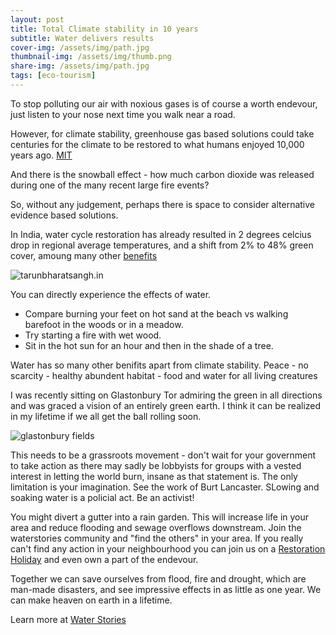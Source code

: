 ```yaml
---
layout: post
title: Total Climate stability in 10 years
subtitle: Water delivers results
cover-img: /assets/img/path.jpg
thumbnail-img: /assets/img/thumb.png
share-img: /assets/img/path.jpg
tags: [eco-tourism]
---
```


To stop polluting our air with noxious gases is of course a worth endevour, just listen to your nose next time you walk near a road.

However, for climate stability, greenhouse gas based solutions could take centuries for the climate to be restored to what humans enjoyed 10,000 years ago.  [MIT](https://climate.mit.edu/ask-mit/how-long-will-it-take-temperatures-stop-rising-or-return-normal-if-we-stop-emitting)

And there is the snowball effect - how much carbon dioxide was released during one of the many recent large fire events?

So, without any judgement, perhaps there is space to consider alternative evidence based solutions.

In India, water cycle restoration has already resulted in 2 degrees celcius drop in regional average temperatures, and a shift from 2% to 48% green cover, amoung many other [benefits](https://tarunbharatsangh.in/impact/#Report)

![tarunbharatsangh.in](https://tarunbharatsangh.in/wp-content/uploads/2023/03/Water-Conservation-38.jpg.webp)

You can directly experience the effects of water.
- Compare burning your feet on hot sand at the beach vs walking barefoot in the woods or in a meadow.
- Try starting a fire with wet wood.
- Sit in the hot sun for an hour and then in the shade of a tree.

Water has so many other benifits apart from climate stability. Peace - no scarcity - healthy abundent habitat - food and water for all living creatures

I was recently sitting on Glastonbury Tor admiring the green in all directions and was graced a vision of an entirely green earth.
I think it can be realized in my lifetime if we all get the ball rolling soon.

![glastonbury fields](https://checkdam.org/assets/img/glastonbury.jpeg)

This needs to be a grassroots movement - don't wait for your government to take action as there may sadly be lobbyists for groups with a vested interest in letting the world burn, insane as that statement is.
The only limitation is your imagination. See the work of Burt Lancaster. SLowing and soaking water is a policial act. Be an activist!

You might divert a gutter into a rain garden. This will increase life in your area and reduce flooding and sewage overflows downstream.
Join the waterstories community and "find the others" in your area.
If you really can't find any action in your neighbourhood you can join us on a [Restoration Holiday](https://checkdam.org/2025-02-26-fiona-restoration-holidays/) and even own a part of the endevour.

Together we can save ourselves from flood, fire and drought, which are man-made disasters, and see impressive effects in as little as one year. We can make heaven on earth in a lifetime.

Learn more at [Water Stories](https://www.waterstories.com)
